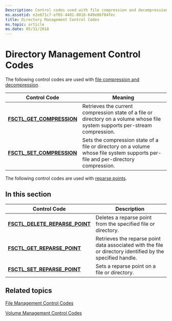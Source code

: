 ```yaml
---
Description: Control codes used with file compression and decompression and with reparse points.
ms.assetid: e2e671c7-ef65-4401-8016-649e86f84fec
title: Directory Management Control Codes
ms.topic: article
ms.date: 05/31/2018
---
```


# Directory Management Control Codes

The following control codes are used with [file compression and decompression](file-compression-and-decompression.md).



| Control Code                                             | Meaning                                                                                                                                     |
|----------------------------------------------------------|---------------------------------------------------------------------------------------------------------------------------------------------|
| [**FSCTL\_GET\_COMPRESSION**](/windows/win32/api/winioctl/ni-winioctl-fsctl_get_compression) | Retrieves the current compression state of a file or directory on a volume whose file system supports per-stream compression.<br/>    |
| [**FSCTL\_SET\_COMPRESSION**](/windows/win32/api/winioctl/ni-winioctl-fsctl_set_compression) | Sets the compression state of a file or directory on a volume whose file system supports per-file and per-directory compression.<br/> |



 

The following control codes are used with [reparse points](reparse-points.md).

## In this section



| Control Code                                                                   | Description                                                                                                           |
|--------------------------------------------------------------------------------|-----------------------------------------------------------------------------------------------------------------------|
| [**FSCTL\_DELETE\_REPARSE\_POINT**](/windows/win32/api/winioctl/ni-winioctl-fsctl_delete_reparse_point)<br/> | Deletes a reparse point from the specified file or directory.<br/>                                              |
| [**FSCTL\_GET\_REPARSE\_POINT**](/windows/win32/api/winioctl/ni-winioctl-fsctl_get_reparse_point)<br/>       | Retrieves the reparse point data associated with the file or directory identified by the specified handle.<br/> |
| [**FSCTL\_SET\_REPARSE\_POINT**](/windows/win32/api/winioctl/ni-winioctl-fsctl_set_reparse_point)<br/>       | Sets a reparse point on a file or directory.<br/>                                                               |



 

## Related topics

<dl> <dt>

[File Management Control Codes](file-management-control-codes.md)
</dt> <dt>

[Volume Management Control Codes](volume-management-control-codes.md)
</dt> </dl>

 

